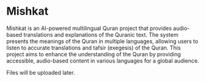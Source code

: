 # Mishkat
Mishkat is an AI-powered multilingual Quran project that provides audio-based translations and explanations of the Quranic text. The system presents the meanings of the Quran in multiple languages, allowing users to listen to accurate translations and tafsir (exegesis) of the Quran. This project aims to enhance the understanding of the Quran by providing accessible, audio-based content in various languages for a global audience.

Files will be uploaded later.
